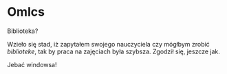 # Omlcs

Biblioteka?

Wzieło się stad, iż zapytałem swojego nauczyciela czy mógłbym zrobić *biblioteke*, tak by praca na zajęciach była szybsza.
Zgodził się, jeszcze jak.

Jebać windowsa!
